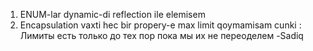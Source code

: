 1. ENUM-lar dynamic-di reflection ile elemisem 
2. Encapsulation vaxti hec bir propery-e max limit qoymamisam cunki :
	Лимиты есть только до тех пор пока мы их не переоделем
														-Sadiq 
